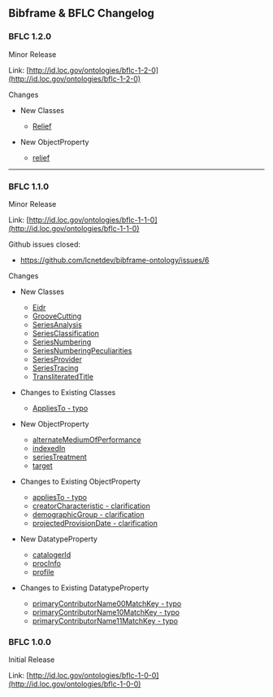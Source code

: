 ## Bibframe & BFLC Changelog

### BFLC 1.2.0
Minor Release

Link: [http://id.loc.gov/ontologies/bflc-1-2-0](http://id.loc.gov/ontologies/bflc-1-2-0)

Changes
 * New Classes
    * [Relief](https://github.com/lcnetdev/bibframe-ontology/blob/master/dev/bflc/class/Relief/rdf.xml)

  * New ObjectProperty  
    * [relief](https://github.com/lcnetdev/bibframe-ontology/blob/master/dev/bflc/property_object/relief/rdf.xml)

---

### BFLC 1.1.0
Minor Release

Link: [http://id.loc.gov/ontologies/bflc-1-1-0](http://id.loc.gov/ontologies/bflc-1-1-0)

Github issues closed: 
 * https://github.com/lcnetdev/bibframe-ontology/issues/6
 
Changes
 * New Classes
    * [Eidr](https://github.com/lcnetdev/bibframe-ontology/blob/master/dev/bflc/class/Eidr/rdf.xml)
    * [GrooveCutting](https://github.com/lcnetdev/bibframe-ontology/blob/master/dev/bflc/class/GrooveCutting/rdf.xml)
    * [SeriesAnalysis](https://github.com/lcnetdev/bibframe-ontology/blob/master/dev/bflc/class/SeriesAnalysis/rdf.xml)
    * [SeriesClassification](https://github.com/lcnetdev/bibframe-ontology/blob/master/dev/bflc/class/SeriesAnalysis/rdf.xml)
    * [SeriesNumbering](https://github.com/lcnetdev/bibframe-ontology/blob/master/dev/bflc/class/SeriesNumbering/rdf.xml)
    * [SeriesNumberingPeculiarities](https://github.com/lcnetdev/bibframe-ontology/blob/master/dev/bflc/class/SeriesNumberingPeculiarities/rdf.xml)
    * [SeriesProvider](https://github.com/lcnetdev/bibframe-ontology/blob/master/dev/bflc/class/SeriesProvider/rdf.xml)
    * [SeriesTracing](https://github.com/lcnetdev/bibframe-ontology/blob/master/dev/bflc/class/SeriesTracing/rdf.xml)
    * [TransliteratedTitle](https://github.com/lcnetdev/bibframe-ontology/blob/master/dev/bflc/class/TransliteratedTitle/rdf.xml)

  * Changes to Existing Classes 
    * [AppliesTo - typo](https://github.com/lcnetdev/bibframe-ontology/commit/0dd82931ab4ea8e6c3f107c2d429621b68cde400#diff-301385cea73657f6cbfabbfe39afbb6d)

  * New ObjectProperty  
    * [alternateMediumOfPerformance](https://github.com/lcnetdev/bibframe-ontology/blob/master/dev/bflc/property_datatype/alternateMediumOfPerformance/rdf.xml)
    * [indexedIn](https://github.com/lcnetdev/bibframe-ontology/blob/master/dev/bflc/property_datatype/indexedIn/rdf.xml)
    * [seriesTreatment](https://github.com/lcnetdev/bibframe-ontology/blob/master/dev/bflc/property_datatype/seriesTreatment/rdf.xml)
    * [target](https://github.com/lcnetdev/bibframe-ontology/blob/master/dev/bflc/property_datatype/target/rdf.xml)

  * Changes to Existing ObjectProperty 
    * [appliesTo - typo](https://github.com/lcnetdev/bibframe-ontology/commit/0dd82931ab4ea8e6c3f107c2d429621b68cde400#diff-986127d9f95c7a11d2d4414de076a868)
    * [creatorCharacteristic - clarification](https://github.com/lcnetdev/bibframe-ontology/commit/0dd82931ab4ea8e6c3f107c2d429621b68cde400#diff-f91df05030afda6291472cd3a0f4c3f0)
    * [demographicGroup - clarification](https://github.com/lcnetdev/bibframe-ontology/commit/0dd82931ab4ea8e6c3f107c2d429621b68cde400#diff-200416223abaa082133c0e67163d81c5)
    * [projectedProvisionDate - clarification](https://github.com/lcnetdev/bibframe-ontology/commit/0dd82931ab4ea8e6c3f107c2d429621b68cde400#diff-2d73a1bdb3acfe16e8d9bc458ea68978)

  * New DatatypeProperty 
    * [catalogerId](https://github.com/lcnetdev/bibframe-ontology/blob/master/dev/bflc/property_datatype/catalogerId/rdf.xml)
    * [procInfo](https://github.com/lcnetdev/bibframe-ontology/blob/master/dev/bflc/property_datatype/procInfo/rdf.xml)
    * [profile](https://github.com/lcnetdev/bibframe-ontology/blob/master/dev/bflc/property_datatype/profile/rdf.xml)

  * Changes to Existing DatatypeProperty 
    * [primaryContributorName00MatchKey - typo](https://github.com/lcnetdev/bibframe-ontology/commit/0dd82931ab4ea8e6c3f107c2d429621b68cde400#diff-846005e134b0fd636716b5acee977303)
    * [primaryContributorName10MatchKey - typo](https://github.com/lcnetdev/bibframe-ontology/commit/0dd82931ab4ea8e6c3f107c2d429621b68cde400#diff-ff1d8d4e28a4c12f73158c837a4dc796)
    * [primaryContributorName11MatchKey - typo](https://github.com/lcnetdev/bibframe-ontology/commit/0dd82931ab4ea8e6c3f107c2d429621b68cde400#diff-f4fb800c8a9ac281dfe1aaf6fe654c05)


### BFLC 1.0.0
Initial Release

Link: [http://id.loc.gov/ontologies/bflc-1-0-0](http://id.loc.gov/ontologies/bflc-1-0-0)
